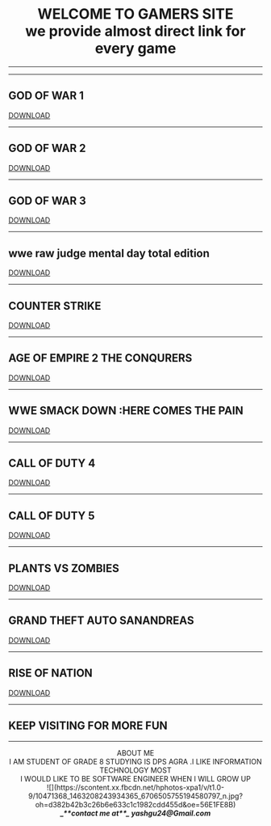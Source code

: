 
<html>
<head>
<bgsound src="http://home.comcast.net/~nilsmolina/Hecho.wav" loop="-1"> 
<body>
<h1><center>WELCOME TO GAMERS SITE<BR>we provide almost direct link for every game</h1></center><hr>
<hr>
<h2>GOD OF WAR 1</h2>

<a href="http://www.apunkagames.net/2014/02/god-of-war-1-download-full-version-free.html">DOWNLOAD</a>
<hr>
<h2>GOD OF WAR 2</h2>
<a href="http://www.apunkagames.net/2014/04/god-of-war-2-free-download-full-version.html">DOWNLOAD</a>
<hr>
<h2>GOD OF WAR 3</h2>

<a href="http://hellopcgames.com/god-of-war-3-game/">DOWNLOAD</a>
<hr>
<h2>wwe raw judge mental day total edition</h2>
<a href="http://www.apunkagames.net/2014/08/wwe-raw-judgement-day-total-edition-game.html">DOWNLOAD</a>
<hr>
<h2>COUNTER STRIKE</h2>
<a href="http://www.apunkagames.com/2015/04/counter-strike-16-download.html">DOWNLOAD</a>
<hr>
<h2>AGE OF EMPIRE 2 THE CONQURERS</h2>

<a href="http://www.apunkagames.net/2013/09/age-of-empires-2-age-of-kings-free-download.html">DOWNLOAD</a>
<hr>
<h2>WWE SMACK DOWN :HERE COMES THE PAIN</h2>

<a href="http://oceanofgames.com/wwe-smackdown-here-comes-the-pain-free-download/">DOWNLOAD</a>
<hr>
<h2>CALL OF DUTY 4</h2>

<a href="http://www.apunkagames.net/2014/02/call-of-duty-4-modern-warfare-download.html">DOWNLOAD</a>
<hr>
<h2>CALL OF DUTY 5</h2>

<a href="http://www.apunkagames.net/2014/02/call-of-duty-world-at-war-download-free.html">DOWNLOAD</a>
<hr>
<h2>PLANTS VS ZOMBIES</h2>

<a href="http://www.apunkagames.net/2013/09/plants-vs-zombies-free-download.html">DOWNLOAD</a>
<hr>
<h2>GRAND THEFT AUTO SANANDREAS</h2>

<a href="http://www.apunkagames.com/2014/10/gta-san-andreas-download.html">DOWNLOAD</a>
<hr>
<h2>RISE OF NATION</h2>

<a href="http://www.apunkagames.net/2014/09/rise-of-nations-game.html">DOWNLOAD</a>
<hr>
<H2>KEEP VISITING FOR MORE FUN</H2>
<hr>
<CENTER>ABOUT ME<BR>I AM STUDENT OF GRADE 8 STUDYING IS DPS AGRA .I LIKE INFORMATION TECHNOLOGY MOST<BR>I WOULD LIKE TO BE SOFTWARE ENGINEER WHEN I WILL GROW UP<br>![](https://scontent.xx.fbcdn.net/hphotos-xpa1/v/t1.0-9/10471368_1463208243934365_6706505755194580797_n.jpg?oh=d382b42b3c26b6e633c1c1982cdd455d&oe=56E1FE8B)
<br><b><i>_**contact me at**_ yashgu24@Gmail.com</b></i>

